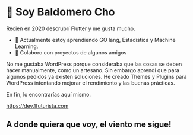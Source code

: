 # **👋 Soy Baldomero Cho**
Recien en 2020 descrubrí Flutter y me gusta mucho.

- 🌱 Actualmente estoy aprendiendo GO lang, Estadística y Machine Learning.
- 👯 Colaboro con proyectos de algunos amigos

No me gustaba WordPress porque consideraba que las cosas se deben hacer manualmente, como un artesano. Sin embargo aprendí que para algunos pedidos ya existen soluciones. 
He creado Themes y Plugins para WordPress intentando mejorar el rendimiento y las buenas prácticas.

En fin, lo encontrarías aquí mismo. 

https://dev.1futurista.com


## A donde quiera que voy, el viento me sigue!
